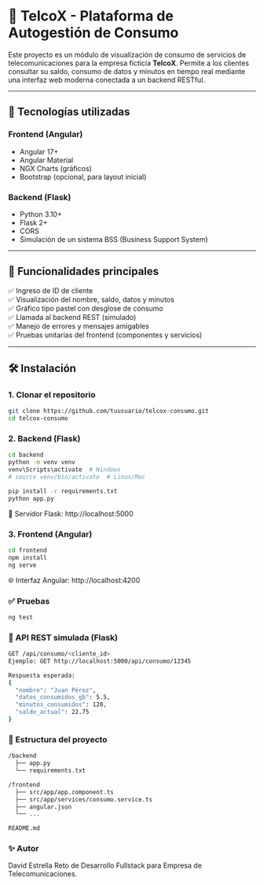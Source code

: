# 📶 TelcoX - Plataforma de Autogestión de Consumo

Este proyecto es un módulo de visualización de consumo de servicios de telecomunicaciones para la empresa ficticia **TelcoX**. Permite a los clientes consultar su saldo, consumo de datos y minutos en tiempo real mediante una interfaz web moderna conectada a un backend RESTful.

---

## 🧩 Tecnologías utilizadas

### Frontend (Angular)
- Angular 17+
- Angular Material
- NGX Charts (gráficos)
- Bootstrap (opcional, para layout inicial)

### Backend (Flask)
- Python 3.10+
- Flask 2+
- CORS
- Simulación de un sistema BSS (Business Support System)

---

## 🚀 Funcionalidades principales

✅ Ingreso de ID de cliente  
✅ Visualización del nombre, saldo, datos y minutos  
✅ Gráfico tipo pastel con desglose de consumo  
✅ Llamada al backend REST (simulado)  
✅ Manejo de errores y mensajes amigables  
✅ Pruebas unitarias del frontend (componentes y servicios)  

---

## 🛠️ Instalación

### 1. Clonar el repositorio

```bash
git clone https://github.com/tuusuario/telcox-consumo.git
cd telcox-consumo
```

### 2. Backend (Flask)

```bash
cd backend
python -m venv venv
venv\Scripts\activate  # Windows
# source venv/bin/activate  # Linux/Mac

pip install -r requirements.txt
python app.py
```
📡 Servidor Flask: http://localhost:5000

### 3. Frontend (Angular)

```bash
cd frontend
npm install
ng serve
```
🌐 Interfaz Angular: http://localhost:4200


### ✅ Pruebas
```bash
ng test
```


### 🧪 API REST simulada (Flask)
```bash
GET /api/consumo/<cliente_id>
Ejemplo: GET http://localhost:5000/api/consumo/12345

Respuesta esperada:
{
  "nombre": "Juan Pérez",
  "datos_consumidos_gb": 5.5,
  "minutos_consumidos": 120,
  "saldo_actual": 22.75
}
```
### 📁 Estructura del proyecto
```bash
/backend
  ├── app.py
  └── requirements.txt

/frontend
  ├── src/app/app.component.ts
  ├── src/app/services/consumo.service.ts
  ├── angular.json
  └── ...

README.md
```

### ✨ Autor
David Estrella
Reto de Desarrollo Fullstack para Empresa de Telecomunicaciones.
